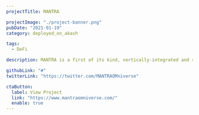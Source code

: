 ```yaml
---
projectTitle: MANTRA

projectImage: "./project-banner.png"
pubDate: "2021-01-19"
category: deployed_on_akash

tags:
  - DeFi

description: MANTRA is a first of its kind, vertically-integrated and regulatory compliant blockchain ecosystem. Mantra DAO confirmed they're running validators on Akash in this tweet.

githubLink: "#"
twitterLink: "https://twitter.com/MANTRAOMniverse"

ctaButton:
  label: View Project
  link: "https://www.mantraomniverse.com/"
  enable: true
---
```

